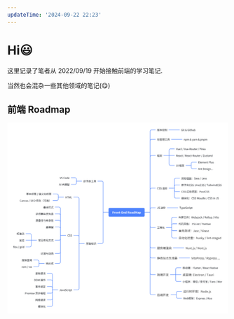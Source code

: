 ```yaml
---
updateTime: '2024-09-22 22:23'
---
```

# Hi😃

这里记录了笔者从 2022/09/19 开始接触前端的学习笔记.

当然也会混杂一些其他领域的笔记(😋)

## 前端 Roadmap

![前端 Roadmap](./img/roadnmap.png)
